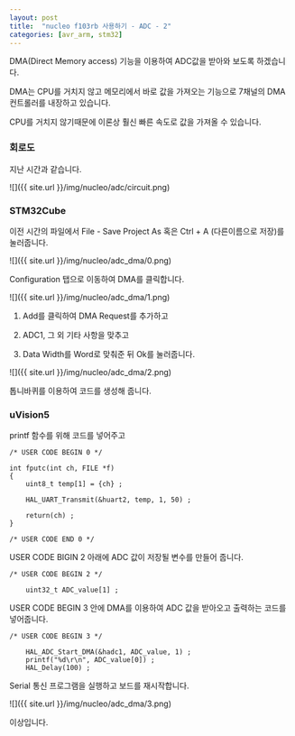 ```yaml
---
layout: post
title:  "nucleo f103rb 사용하기 - ADC - 2"
categories: [avr_arm, stm32]
---
```


DMA(Direct Memory access) 기능을 이용하여 ADC값을 받아와 보도록 하겠습니다.

DMA는 CPU를 거치지 않고 메모리에서 바로 값을 가져오는 기능으로 7채널의 DMA 컨트롤러를 내장하고 있습니다.

CPU를 거치지 않기때문에 이론상 훨신 빠른 속도로 값을 가져올 수 있습니다.

### 회로도

지난 시간과 같습니다.

![]({{ site.url }}/img/nucleo/adc/circuit.png)

### STM32Cube

이전 시간의 파일에서 File - Save Project As 혹은 Ctrl + A (다른이름으로 저장)를 눌러줍니다.

![]({{ site.url }}/img/nucleo/adc_dma/0.png)

Configuration 탭으로 이동하여 DMA를 클릭합니다.

![]({{ site.url }}/img/nucleo/adc_dma/1.png)

1. Add를 클릭하여 DMA Request를 추가하고

2. ADC1, 그 외 기타 사항을 맞추고

3. Data Width를 Word로 맞춰준 뒤 Ok를 눌러줍니다.

![]({{ site.url }}/img/nucleo/adc_dma/2.png)



톱니바퀴를 이용하여 코드를 생성해 줍니다.

### uVision5

printf 함수를 위해 코드를 넣어주고

~~~
/* USER CODE BEGIN 0 */

int fputc(int ch, FILE *f)
{
	uint8_t temp[1] = {ch} ;
	
	HAL_UART_Transmit(&huart2, temp, 1, 50) ;
	
	return(ch) ;
}

/* USER CODE END 0 */
~~~

USER CODE BIGIN 2 아래에 ADC 값이 저장될 변수를 만들어 줍니다.

~~~
/* USER CODE BEGIN 2 */
	
	uint32_t ADC_value[1] ;
~~~

USER CODE BEGIN 3 안에 DMA를 이용하여 ADC 값을 받아오고 출력하는 코드를 넣어줍니다.

~~~
/* USER CODE BEGIN 3 */
		
	HAL_ADC_Start_DMA(&hadc1, ADC_value, 1) ;
	printf("%d\r\n", ADC_value[0]) ;
	HAL_Delay(100) ;

~~~

Serial 통신 프로그램을 실행하고 보드를 재시작합니다.

![]({{ site.url }}/img/nucleo/adc_dma/3.png)

이상입니다.
